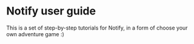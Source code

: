 # Notify user guide

This is a set of step-by-step tutorials for Notify, in a form of choose your own adventure game :)
